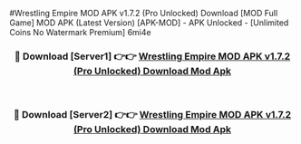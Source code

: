 #Wrestling Empire MOD APK v1.7.2 (Pro Unlocked) Download [MOD Full Game] MOD APK (Latest Version) [APK-MOD] - APK Unlocked - [Unlimited Coins No Watermark Premium] 6mi4e



<div align="center">

<h3>🔴 Download [Server1] 👉👉 <a href="https://momento.my/?title=Wrestling_Empire_MOD_APK_v1.7.2_(Pro_Unlocked)_Download">Wrestling Empire MOD APK v1.7.2 (Pro Unlocked) Download Mod Apk</a></h3><br>

<h3>🔴 Download [Server2] 👉👉 <a href="https://momento.my/?title=Wrestling_Empire_MOD_APK_v1.7.2_(Pro_Unlocked)_Download">Wrestling Empire MOD APK v1.7.2 (Pro Unlocked) Download Mod Apk</a></h3>
</div>
